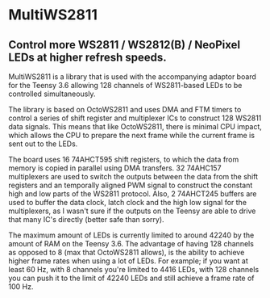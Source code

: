 MultiWS2811
==========

Control more WS2811 / WS2812(B) / NeoPixel LEDs at higher refresh speeds.
------

MultiWS2811 is a library that is used with the accompanying adaptor board for the Teensy 3.6 allowing 128 channels of WS2811-based LEDs to be controlled simultaneously.

The library is based on OctoWS2811 and uses DMA and FTM timers to control a series of shift register and multiplexer ICs to construct 128 WS2811 data signals.
This means that like OctoWS2811, there is minimal CPU impact, which allows the CPU to prepare the next frame while the current frame is sent out to the LEDs.

The board uses 16 74AHCT595 shift registers, to which the data from memory is copied in parallel using DMA transfers.
32 74AHC157 multiplexers are used to switch the outputs between the data from the shift registers and an temporally aligned PWM signal to construct the constant high and low parts of the WS2811 protocol.
Also, 2 74AHCT245 buffers are used to buffer the data clock, latch clock and the high low signal for the multiplexers, as I wasn't sure if the outputs on the Teensy are able to drive that many IC's directly (better safe than sorry).

The maximum amount of LEDs is currently limited to around 42240 by the amount of RAM on the Teensy 3.6.
The advantage of having 128 channels as opposed to 8 (max that OctoWS2811 allows), is the ability to achieve higher frame rates when using a lot of LEDs. For example; if you want at least 60 Hz, with 8 channels you're limited to 4416 LEDs, with 128 channels you can push it to the limit of 42240 LEDs and still achieve a frame rate of 100 Hz.


